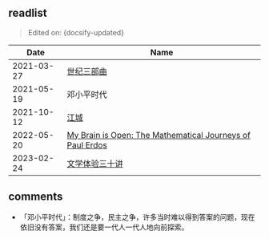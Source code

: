 ## readlist

> Edited on: {docsify-updated}

| Date       | Name                                                                                                                             |
| ---------- | -------------------------------------------------------------------------------------------------------------------------------- |
| 2021-03-27 | [世纪三部曲](https://bertrandwen.github.io/blog/#/reading/notes/century-trilogy)                                                 |
| 2021-05-19 | 邓小平时代                                                                                                                       |
| 2021-10-12 | [江城](https://bertrandwen.github.io/blog/#/reading/notes/river-city)                                                            |
| 2022-05-20 | [My Brain is Open: The Mathematical Journeys of Paul Erdos](https://bertrandwen.github.io/blog/#/reading/notes/my-brain-is-open) |
| 2023-02-24 | [文学体验三十讲](https://bertrandwen.github.io/blog/#/reading/notes/literature-talk)                                             |

## comments

- 「邓小平时代」：制度之争，民主之争，许多当时难以得到答案的问题，现在依旧没有答案，我们还是要一代人一代人地向前探索。